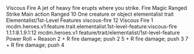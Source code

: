 <ability>
  <name>Viscous Fire</name>
  <flavor>A jet of heavy fire erupts where you strike.</flavor>
  <keywords>
    <keyword>Fire</keyword>
    <keyword>Magic</keyword>
    <keyword>Ranged</keyword>
    <keyword>Strike</keyword>
  </keywords>
  <type>Main action</type>
  <distance>Ranged 10</distance>
  <target>One creature or object</target>
  <metadata>
    <class>elementalist</class>
    <feature_type>trait</feature_type>
    <file_dpath>Elementalist/1st-Level Features</file_dpath>
    <item_id>viscous-fire</item_id>
    <item_index>12</item_index>
    <item_name>Viscous Fire</item_name>
    <level>1</level>
    <scc>mcdm.heroes.v1:feature.trait.elementalist.1st-level-feature:viscous-fire</scc>
    <scdc>1.1.1:8.1.9.1:12</scdc>
    <source>mcdm.heroes.v1</source>
    <type>feature/trait/elementalist/1st-level-feature</type>
  </metadata>
  <effects>
    <effect type="roll">
      <roll>Power Roll + Reason</roll>
      <t1>2 + R fire damage; push 2</t1>
      <t2>5 + R fire damage; push 3</t2>
      <t3>7 + R fire damage; push 4</t3>
    </effect>
  </effects>
</ability>
